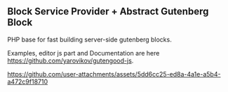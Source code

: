## Block Service Provider + Abstract Gutenberg Block

PHP base for fast building server-side gutenberg blocks.

Examples, editor js part and Documentation are here https://github.com/yarovikov/gutengood-js.

https://github.com/user-attachments/assets/5dd6cc25-ed8a-4a1e-a5b4-a472c9f18710

